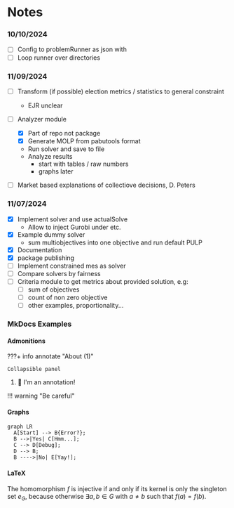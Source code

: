 # Notes

### 10/10/2024
- [ ] Config to problemRunner as json with 
- [ ] Loop runner over directories

### 11/09/2024
- [ ] Transform (if possible) election metrics / statistics to general constraint
  - EJR unclear
- [ ] Analyzer module
  - [x] Part of repo not package 
  - [x] Generate MOLP from pabutools format
  - Run solver and save to file
  - Analyze results
    - start with tables / raw numbers
    - graphs later
- [ ] Market based explanations of collectiove decisions, D. Peters


### 11/07/2024
- [x] Implement solver and use actualSolve
    - Allow to inject Gurobi under etc.
- [x] Example dummy solver
    - sum multiobjectives into one objective and run default PULP
- [x] Documentation
- [x] package publishing
- [ ] Implement constrained mes as solver
- [ ] Compare solvers by fairness
- [ ] Criteria module to get metrics about provided solution, e.g:
    - [ ] sum of objectives
    - [ ] count of non zero objective
    - [ ] other examples, proportionality...

### MkDocs Examples

#### Admonitions
???+ info annotate "About (1)"

    Collapsible panel
1.  🚀 I'm an annotation!

!!! warning "Be careful"

#### Graphs
``` mermaid
graph LR
  A[Start] --> B{Error?};
  B -->|Yes| C[Hmm...];
  C --> D[Debug];
  D --> B;
  B ---->|No| E[Yay!];
```

#### LaTeX
The homomorphism $f$ is injective if and only if its kernel is only the
singleton set $e_G$, because otherwise $\exists a,b\in G$ with $a\neq b$ such
that $f(a)=f(b)$.
